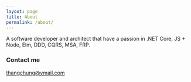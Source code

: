 ```yaml
---
layout: page
title: About
permalink: /about/
---
```


A software developer and architect that have a passion in .NET Core, JS + Node, Elm, DDD, CQRS, MSA, FRP.

### Contact me

[thangchung@ymail.com](mailto:thangchung@ymail.com)
